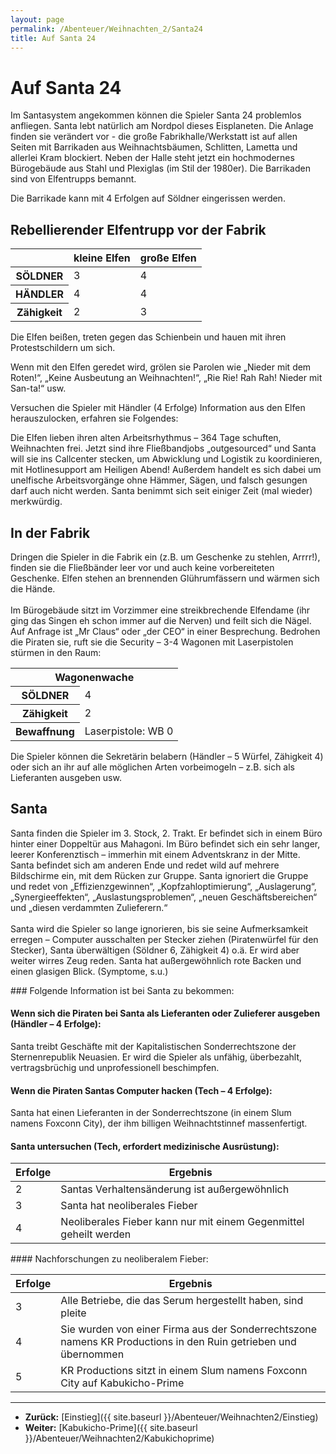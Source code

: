 ```yaml
---
layout: page
permalink: /Abenteuer/Weihnachten_2/Santa24
title: Auf Santa 24
---
```


# Auf Santa 24

Im Santasystem angekommen können die Spieler Santa 24 problemlos anfliegen. Santa lebt natürlich am Nordpol dieses Eisplaneten. Die Anlage finden sie verändert vor - die große Fabrikhalle/Werkstatt ist auf allen Seiten mit Barrikaden aus Weihnachtsbäumen, Schlitten, Lametta und allerlei Kram blockiert. Neben der Halle steht jetzt ein hochmodernes Bürogebäude aus Stahl und Plexiglas (im Stil der 1980er). Die Barrikaden sind von Elfentrupps bemannt.

Die Barrikade kann mit 4 Erfolgen auf Söldner eingerissen werden.

## Rebellierender Elfentrupp vor der Fabrik

<table>
<thead>
<tr><th> </th><th>kleine Elfen</th><th>große Elfen</th></tr>
</thead>
<tbody>
<tr><th>SÖLDNER</th><td>3</td><td>4</td></tr>
<tr><th>HÄNDLER</th><td>4</td><td>4</td></tr>
<tr><th>Zähigkeit</th><td>2</td><td>3</td></tr>
</tbody>
</table>
Die Elfen beißen, treten gegen das Schienbein und hauen mit ihren Protestschildern um sich.

Wenn mit den Elfen geredet wird, grölen sie Parolen wie „Nieder mit dem Roten!“, „Keine Ausbeutung an Weihnachten!“, „Rie Rie! Rah Rah! Nieder mit San-ta!“ usw.

Versuchen die Spieler mit Händler (4 Erfolge) Information aus den Elfen herauszulocken, erfahren sie Folgendes:

Die Elfen lieben ihren alten Arbeitsrhythmus – 364 Tage schuften, Weihnachten frei. Jetzt sind ihre Fließbandjobs „outgesourced“ und Santa will sie ins Callcenter stecken, um Abwicklung und Logistik zu koordinieren, mit Hotlinesupport am Heiligen Abend! Außerdem handelt es sich dabei um unelfische Arbeitsvorgänge ohne Hämmer, Sägen, und falsch gesungen darf auch nicht werden. Santa benimmt sich seit einiger Zeit (mal wieder) merkwürdig.

## In der Fabrik

<p>Dringen die Spieler in die Fabrik ein (z.B. um Geschenke zu stehlen, Arrrr!), finden sie die Fließbänder leer vor und auch keine vorbereiteten Geschenke. Elfen stehen an brennenden Glührumfässern und wärmen sich die Hände.<br/>
<br/>
Im Bürogebäude sitzt im Vorzimmer eine streikbrechende Elfendame (ihr ging das Singen eh schon immer auf die Nerven) und feilt sich die Nägel. Auf Anfrage ist „Mr Claus“ oder „der CEO“ in einer Besprechung. Bedrohen die Piraten sie, ruft sie die Security – 3-4 Wagonen mit Laserpistolen stürmen in den Raum:</p>
<table>
<tbody>
<tr><th colspan="2">Wagonenwache</th></tr>
<tr><th>SÖLDNER</th><td>4</td></tr>
<tr><th>Zähigkeit</th><td>2</td></tr>
<tr><th>Bewaffnung</th><td>Laserpistole: WB 0</td></tr>
</tbody>
</table>
Die Spieler können die Sekretärin belabern (Händler – 5 Würfel, Zähigkeit 4) oder sich an ihr auf alle möglichen Arten vorbeimogeln – z.B. sich als Lieferanten ausgeben usw.

## Santa

<p>Santa finden die Spieler im 3. Stock, 2. Trakt. Er befindet sich in einem Büro hinter einer Doppeltür aus Mahagoni. Im Büro befindet sich ein sehr langer, leerer Konferenztisch – immerhin mit einem Adventskranz in der Mitte. Santa befindet sich am anderen Ende und redet wild auf mehrere Bildschirme ein, mit dem Rücken zur Gruppe. Santa ignoriert die Gruppe und redet von „Effizienzgewinnen“, „Kopfzahloptimierung“, „Auslagerung“, „Synergieeffekten“, „Auslastungsproblemen“, „neuen Geschäftsbereichen“ und „diesen verdammten Zulieferern.“<br/>
<br/>
Santa wird die Spieler so lange ignorieren, bis sie seine Aufmerksamkeit erregen – Computer ausschalten per Stecker ziehen (Piratenwürfel für den Stecker), Santa überwältigen (Söldner 6, Zähigkeit 4) o.ä. Er wird aber weiter wirres Zeug reden. Santa hat außergewöhnlich rote Backen und einen glasigen Blick. (Symptome, s.u.)</p>
### Folgende Information ist bei Santa zu bekommen:

#### Wenn sich die Piraten bei Santa als Lieferanten oder Zulieferer ausgeben (Händler – 4 Erfolge):

Santa treibt Geschäfte mit der Kapitalistischen Sonderrechtszone der Sternenrepublik Neuasien. Er wird die Spieler als unfähig, überbezahlt, vertragsbrüchig und unprofessionell beschimpfen.

#### Wenn die Piraten Santas Computer hacken (Tech – 4 Erfolge):

Santa hat einen Lieferanten in der Sonderrechtszone (in einem Slum namens Foxconn City), der ihm billigen Weihnachtstinnef massenfertigt.

#### Santa untersuchen (Tech, erfordert medizinische Ausrüstung):

<table>
<thead>
<tr><th>Erfolge</th><th>Ergebnis</th></tr>
</thead>
<tbody>
<tr><td>2</td><td>Santas Verhaltensänderung ist außergewöhnlich</td></tr>
<tr><td>3</td><td>Santa hat neoliberales Fieber</td></tr>
<tr><td>4</td><td>Neoliberales Fieber kann nur mit einem Gegenmittel geheilt werden</td></tr>
</tbody>
</table>
#### Nachforschungen zu neoliberalem Fieber:

<table>
<thead>
<tr><th>Erfolge</th><th>Ergebnis</th></tr>
</thead>
<tbody>
<tr><td>3</td><td>Alle Betriebe, die das Serum hergestellt haben, sind pleite</td></tr>
<tr><td>4</td><td>Sie wurden von einer Firma aus der Sonderrechtszone namens KR Productions in den Ruin getrieben und übernommen</td></tr>
<tr><td>5</td><td>KR Productions sitzt in einem Slum namens Foxconn City auf Kabukicho-Prime</td></tr>
</tbody>
</table>

***
- **Zurück:** [Einstieg]({{ site.baseurl }}/Abenteuer/Weihnachten2/Einstieg)
- **Weiter:** [Kabukicho-Prime]({{ site.baseurl }}/Abenteuer/Weihnachten2/Kabukichoprime)

